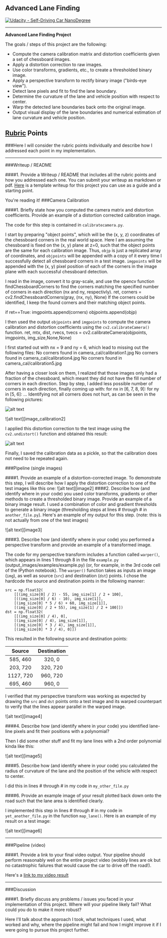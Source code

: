 ## Advanced Lane Finding
[![Udacity - Self-Driving Car NanoDegree](https://s3.amazonaws.com/udacity-sdc/github/shield-carnd.svg)](http://www.udacity.com/drive)

---

**Advanced Lane Finding Project**

The goals / steps of this project are the following:

* Compute the camera calibration matrix and distortion coefficients given a set of chessboard images.
* Apply a distortion correction to raw images.
* Use color transforms, gradients, etc., to create a thresholded binary image.
* Apply a perspective transform to rectify binary image ("birds-eye view").
* Detect lane pixels and fit to find the lane boundary.
* Determine the curvature of the lane and vehicle position with respect to center.
* Warp the detected lane boundaries back onto the original image.
* Output visual display of the lane boundaries and numerical estimation of lane curvature and vehicle position.

[//]: # (Image References)

[image_calibration1]: ./camera_cal/corners/corners_found_ny6_nx8_calibration2.png "Corners with ny=6 and nx=8"
[image_calibration1]: ./camera_cal/corners/corners_found_ny6_nx9_calibration2.png "Corners with ny=6 and nx=9"
[image_calibration3]: ./camera_cal/undistored/undistort_output_calibration1.png "Undistorted image 1"

[image_undistored]: ./output_images/undistored.png "Undistorted lane image"
[image_binary]: ./output_images/binarycombinedthresholds.png "Binary lane image"
[image_warped]: ./binarycombinedthresholds/transformed_perspective.png "Warped image"
[image_detected_lines]: ./binarycombinedthresholds/detected_lanes.png "Detected Lines"
[image_plotted_lines]: ./binarycombinedthresholds/plotted_lines.png "Fitted curve through detected Lines"

[image_final]: ./examples/detected_lane.png "Output image"

[video1]: ./project_video_processed.mp4 "Video Output"

## [Rubric](https://review.udacity.com/#!/rubrics/571/view) Points
###Here I will consider the rubric points individually and describe how I addressed each point in my implementation.

---
###Writeup / README

####1. Provide a Writeup / README that includes all the rubric points and how you addressed each one.  You can submit your writeup as markdown or pdf.  [Here](https://github.com/udacity/CarND-Advanced-Lane-Lines/blob/master/writeup_template.md) is a template writeup for this project you can use as a guide and a starting point.

You're reading it!
###Camera Calibration

####1. Briefly state how you computed the camera matrix and distortion coefficients. Provide an example of a distortion corrected calibration image.

The code for this step is contained in  `calibratecamera.py`.

I start by preparing "object points", which will be the (x, y, z) coordinates of the chessboard corners in the real world space. Here I am assuming the chessboard is fixed on the (x, y) plane at z=0, such that the object points are the same for each calibration image.  Thus, `objp` is just a replicated array of coordinates, and `objpoints` will be appended with a copy of it every time I successfully detect all chessboard corners in a test image.  `imgpoints` will be appended with the (x, y) pixel position of each of the corners in the image plane with each successful chessboard detection.

I read in the image, convert it to gray-scale, and use the opencv function findChessboardCorners to find the corners matching the specified number of corners in each direction (nx and ny, respectivly).
  ret, corners = cv2.findChessboardCorners(gray, (nx, ny), None)
If the corners could be identified, I keep the found corners and their matching object points.

  if ret==True:
    imgpoints.append(corners)
    objpoints.append(objp)

I then used the output `objpoints` and `imgpoints` to compute the camera calibration and distortion coefficients using the `cv2.calibrateCamera()` function.
  ret, mtx, dist, rvecs, tvecs = cv2.calibrateCamera(objpoints, imgpoints, img_size,None,None)

I first started out with nx = 9 and ny = 6, which lead to missing out the following files:
  No corners found in camera_cal/calibration1.jpg
  No corners found in camera_cal/calibration4.jpg
  No corners found in camera_cal/calibration5.jpg

After having a closer look on them, I realized that those images only had a fraction of the chessboard, which meant they did not have the fill number of corners in each direction. Step by step, I added less possible number of corners in each direction, finally coming up with:
  for nx in [6, 7, 8, 9]:
      for ny in [5, 6]:
        ...
Identifying not all corners does not hurt, as can be seen in the following pictures:

![alt text][image_calibration1]

![alt text][image_calibration2]

I applied this distortion correction to the test image using the `cv2.undistort()` function and obtained this result:

![alt text][image_calibration3]

Finally, I saved the calibration data as a pickle, so that the calibration does not need to be repeated again.

###Pipeline (single images)

####1. Provide an example of a distortion-corrected image.
To demonstrate this step, I will describe how I apply the distortion correction to one of the test images like this one:
![alt text][image2]
####2. Describe how (and identify where in your code) you used color transforms, gradients or other methods to create a thresholded binary image.  Provide an example of a binary image result.
I used a combination of color and gradient thresholds to generate a binary image (thresholding steps at lines # through # in `another_file.py`).  Here's an example of my output for this step.  (note: this is not actually from one of the test images)

![alt text][image3]

####3. Describe how (and identify where in your code) you performed a perspective transform and provide an example of a transformed image.

The code for my perspective transform includes a function called `warper()`, which appears in lines 1 through 8 in the file `example.py` (output_images/examples/example.py) (or, for example, in the 3rd code cell of the IPython notebook).  The `warper()` function takes as inputs an image (`img`), as well as source (`src`) and destination (`dst`) points.  I chose the hardcode the source and destination points in the following manner:

```
src = np.float32(
    [[(img_size[0] / 2) - 55, img_size[1] / 2 + 100],
    [((img_size[0] / 6) - 10), img_size[1]],
    [(img_size[0] * 5 / 6) + 60, img_size[1]],
    [(img_size[0] / 2 + 55), img_size[1] / 2 + 100]])
dst = np.float32(
    [[(img_size[0] / 4), 0],
    [(img_size[0] / 4), img_size[1]],
    [(img_size[0] * 3 / 4), img_size[1]],
    [(img_size[0] * 3 / 4), 0]])

```
This resulted in the following source and destination points:

| Source        | Destination   |
|:-------------:|:-------------:|
| 585, 460      | 320, 0        |
| 203, 720      | 320, 720      |
| 1127, 720     | 960, 720      |
| 695, 460      | 960, 0        |

I verified that my perspective transform was working as expected by drawing the `src` and `dst` points onto a test image and its warped counterpart to verify that the lines appear parallel in the warped image.

![alt text][image4]

####4. Describe how (and identify where in your code) you identified lane-line pixels and fit their positions with a polynomial?

Then I did some other stuff and fit my lane lines with a 2nd order polynomial kinda like this:

![alt text][image5]

####5. Describe how (and identify where in your code) you calculated the radius of curvature of the lane and the position of the vehicle with respect to center.

I did this in lines # through # in my code in `my_other_file.py`

####6. Provide an example image of your result plotted back down onto the road such that the lane area is identified clearly.

I implemented this step in lines # through # in my code in `yet_another_file.py` in the function `map_lane()`.  Here is an example of my result on a test image:

![alt text][image6]

---

###Pipeline (video)

####1. Provide a link to your final video output.  Your pipeline should perform reasonably well on the entire project video (wobbly lines are ok but no catastrophic failures that would cause the car to drive off the road!).

Here's a [link to my video result](./project_video.mp4)

---

###Discussion

####1. Briefly discuss any problems / issues you faced in your implementation of this project.  Where will your pipeline likely fail?  What could you do to make it more robust?

Here I'll talk about the approach I took, what techniques I used, what worked and why, where the pipeline might fail and how I might improve it if I were going to pursue this project further.
